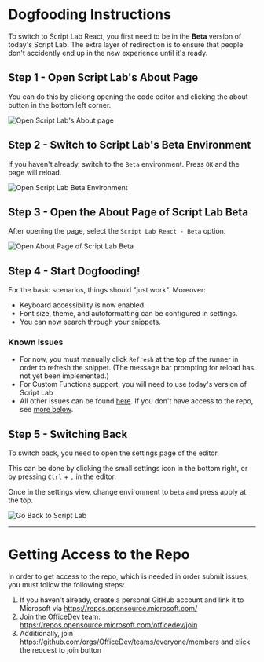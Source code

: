 # Dogfooding Instructions

To switch to Script Lab React, you first need to be in the
**Beta** version of today's Script Lab. The extra layer of redirection is to ensure that people don't accidently end up in the new experience until it's ready.

## Step 1 - Open Script Lab's About Page

You can do this by clicking opening the code editor and clicking the about button in the bottom left corner.

![Open Script Lab's About page](./packages/editor/public/assets/images/dogfood-instructions/about-page.png)

## Step 2 - Switch to Script Lab's Beta Environment

If you haven't already, switch to the `Beta` environment. Press `OK` and the page will reload.

![Open Script Lab Beta Environment](./packages/editor/public/assets/images/dogfood-instructions/select-beta-from-about.png)

## Step 3 - Open the About Page of Script Lab Beta

After opening the page, select the `Script Lab React - Beta` option.

![Open About Page of Script Lab Beta](./packages/editor/public/assets/images/dogfood-instructions/script-lab-react-beta-option.png)

## Step 4 - Start Dogfooding!

For the basic scenarios, things should "just work". Moreover:

- Keyboard accessibility is now enabled.
- Font size, theme, and autoformatting can be configured in settings.
- You can now search through your snippets.

### Known Issues

- For now, you must manually click `Refresh` at the top of the runner in order to refresh the snippet. (The message bar prompting for reload has not yet been implemented.)
- For Custom Functions support, you will need to use today's version of Script Lab
- All other issues can be found [here](https://github.com/OfficeDev/script-lab-react/issues). If you don't have access to the repo, see [more below](DOGFOOD.md#access).

## Step 5 - Switching Back

To switch back, you need to open the settings page of the editor.

This can be done by clicking the small settings icon in the bottom right, or by pressing `Ctrl` + `,` in the editor.

Once in the settings view, change environment to `beta` and press apply at the top.

![Go Back to Script Lab](./packages/editor/public/assets/images/dogfood-instructions/switch-back-to-regular-beta.png)

---

<div id="access"></div>

# Getting Access to the Repo

In order to get access to the repo, which is needed in order submit issues, you must follow the following steps:

1. If you haven't already, create a personal GitHub account and link it to Microsoft via https://repos.opensource.microsoft.com/
2. Join the OfficeDev team: https://repos.opensource.microsoft.com/officedev/join
3. Additionally, join https://github.com/orgs/OfficeDev/teams/everyone/members and click the request to join​ button
